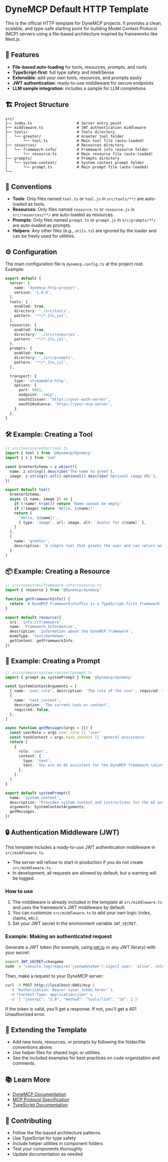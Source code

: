 # DyneMCP Default HTTP Template

This is the official HTTP template for DyneMCP projects. It provides a clean, scalable, and type-safe starting point for building Model Context Protocol (MCP) servers using a file-based architecture inspired by frameworks like Next.js.

## 🚀 Features

- **File-based auto-loading** for tools, resources, prompts, and roots
- **TypeScript-first**: full type safety and IntelliSense
- **Extensible**: add your own tools, resources, and prompts easily
- **JWT authentication**: ready-to-use middleware for secure endpoints
- **LLM sample integration**: includes a sample for LLM completions

## 🏗️ Project Structure

```
src/
├── index.ts                    # Server entry point
├── middleware.ts               # JWT authentication middleware
├── tools/                      # Tools directory
│   └── greeter/                # Greeter tool folder
│       └── tool.ts             # Main tool file (auto-loaded)
├── resources/                  # Resources directory
│   └── framework-info/         # Framework info resource folder
│       └── resource.ts         # Main resource file (auto-loaded)
├── prompts/                    # Prompts directory
│   └── system-context/         # System context prompt folder
│       └── prompt.ts           # Main prompt file (auto-loaded)
└──
```

## 🔑 Conventions

- **Tools**: Only files named `tool.ts` or `tool.js` in `src/tools/**/` are auto-loaded as tools.
- **Resources**: Only files named `resource.ts` or `resource.js` in `src/resources/**/` are auto-loaded as resources.
- **Prompts**: Only files named `prompt.ts` or `prompt.js` in `src/prompts/**/` are auto-loaded as prompts.
- **Helpers**: Any other files (e.g., `utils.ts`) are ignored by the loader and can be freely used for utilities.

## ⚙️ Configuration

The main configuration file is `dynemcp.config.ts` at the project root. Example:

```ts
export default {
  server: {
    name: 'dynemcp-http-project',
    version: '1.0.0',
  },
  tools: {
    enabled: true,
    directory: './src/tools',
    pattern: '**/*.{ts,js}',
  },
  resources: {
    enabled: true,
    directory: './src/resources',
    pattern: '**/*.{ts,js}',
  },
  prompts: {
    enabled: true,
    directory: './src/prompts',
    pattern: '**/*.{ts,js}',
  },

  transport: {
    type: 'streamable-http',
    options: {
      port: 8081,
      endpoint: '/mcp',
      oauth2Issuer: 'https://your-auth-server',
      oauth2Audience: 'https://your-mcp-server',
    },
  },
}
```

## 🛠️ Example: Creating a Tool

```typescript
// src/tools/greeter/tool.ts
import { tool } from '@dynemcp/dynemcp'
import { z } from 'zod'

const GreeterSchema = z.object({
  name: z.string().describe('The name to greet'),
  image: z.string().url().optional().describe('Optional image URL'),
})

export default tool(
  GreeterSchema,
  async ({ name, image }) => {
    if (!name?.trim()) return 'Name cannot be empty'
    if (!image) return `Hello, ${name}!`
    return [
      `Hello, ${name}!`,
      { type: 'image', url: image, alt: `Avatar for ${name}` },
    ]
  },
  {
    name: 'greeter',
    description: 'A simple tool that greets the user and can return an image',
  }
)
```

## 📦 Example: Creating a Resource

```typescript
// src/resources/framework-info/resource.ts
import { resource } from '@dynemcp/dynemcp'

function getFrameworkInfo() {
  return `# DyneMCP Framework\n\nThis is a TypeScript-first framework for building MCP servers.`
}

export default resource({
  uri: 'info://framework',
  name: 'Framework Information',
  description: 'Information about the DyneMCP framework',
  mimeType: 'text/markdown',
  getContent: getFrameworkInfo,
})
```

## 💬 Example: Creating a Prompt

```typescript
// src/prompts/system-context/prompt.ts
import { prompt as systemPrompt } from '@dynemcp/dynemcp'

const SystemContextArguments = [
  { name: 'user_role', description: 'The role of the user', required: false },
  {
    name: 'task_context',
    description: 'The current task or context',
    required: false,
  },
]

async function getMessages(args = {}) {
  const userRole = args.user_role || 'user'
  const taskContext = args.task_context || 'general assistance'
  return [
    {
      role: 'user',
      content: {
        type: 'text',
        text: `You are an AI assistant for the DyneMCP framework.\nCurrent context: ${taskContext}`,
      },
    },
  ]
}

export default systemPrompt({
  name: 'system_context',
  description: 'Provides system context and instructions for the AI assistant',
  arguments: SystemContextArguments,
  getMessages,
})
```

## 🔒 Authentication Middleware (JWT)

This template includes a ready-to-use JWT authentication middleware in `src/middleware.ts`.

- The server will refuse to start in production if you do not create `src/middleware.ts`.
- In development, all requests are allowed by default, but a warning will be logged.

### How to use

1. The middleware is already included in the template at `src/middleware.ts` and uses the framework's JWT middleware by default.
2. You can customize `src/middleware.ts` to add your own logic (roles, claims, etc.).
3. Set your JWT secret in the environment variable `JWT_SECRET`.

### Example: Making an authenticated request

Generate a JWT token (for example, using [jwt.io](https://jwt.io/) or any JWT library) with your secret:

```sh
export JWT_SECRET=changeme
node -e "console.log(require('jsonwebtoken').sign({ user: 'alice', role: 'admin' }, process.env.JWT_SECRET))"
```

Then, make a request to your DyneMCP server:

```sh
curl -X POST http://localhost:8081/mcp \
  -H "Authorization: Bearer <your_token_here>" \
  -H "Content-Type: application/json" \
  -d '{ "jsonrpc": "2.0", "method": "tools/list", "id": 1 }'
```

If the token is valid, you'll get a response. If not, you'll get a 401 Unauthorized error.

## 🧩 Extending the Template

- Add new tools, resources, or prompts by following the folder/file conventions above.
- Use helper files for shared logic or utilities.
- See the included examples for best practices on code organization and comments.

## 📚 Learn More

- [DyneMCP Documentation](https://dynemcp.dev)
- [MCP Protocol Specification](https://spec.modelcontextprotocol.io/)
- [TypeScript Documentation](https://www.typescriptlang.org/docs/)

## 🤝 Contributing

- Follow the file-based architecture patterns
- Use TypeScript for type safety
- Include helper utilities in component folders
- Test your components thoroughly
- Update documentation as needed
